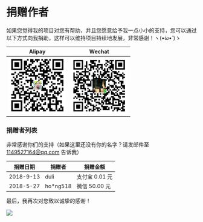 # 捐赠作者

如果您觉得我的项目对您有帮助，并且您愿意给予我一点小小的支持，您可以通过以下方式向我捐助，这样可以维持项目持续地发展，非常感谢！ヽ(•̀ω•́ )ゝ

| Alipay | Wechat | 
| :------: | :------: | 
| <img width="150" src="./docs/donate/alipay.png"> | <img width="150" src="./docs/donate/wechat.png"> | 

### 捐赠者列表

非常感谢你们的支持（如果这里还没有你的名字？请发邮件至 1149527164@qq.com 告诉我）

| 捐赠日期 | 捐赠者 | 捐赠金额 |
| --- | --- | --- |
| 2018-9-13 | duli | 支付宝 0.01 元 |
| 2018-5-27 | ho*ng518 | 微信 50.00 元 |

最后，我再次对您致以诚挚的感谢！

![](https://user-images.githubusercontent.com/22412567/46448776-2813d400-c7bb-11e8-9dce-f908bdf7b52b.gif)
